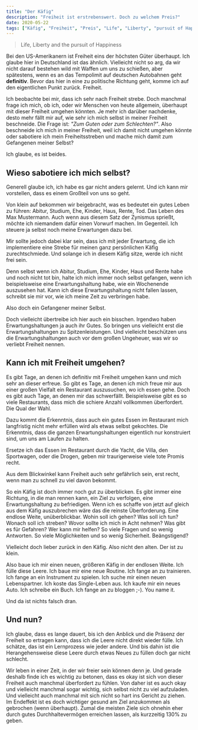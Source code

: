 ```yaml
---
title: "Der Käfig"
description: "Freiheit ist erstrebenswert. Doch zu welchem Preis?"
date: 2020-05-22
tags: ["Käfig", "Freiheit", "Preis", "Life", "Liberty", "pursuit of Happiness", "Selbstsabotage", "Sabotage", "Gefangener", "Erwartung", "Erwartungshaltung", "Qual der Wahl", "Weite", "Leere", "Überforderung", "Sicherheit", "Routine"]
---
```


> Life, Liberty and the pursuit of Happiness

Bei den US-Amerikanern ist Freiheit eins der höchsten Güter überhaupt. Ich glaube hier in Deutschland ist das ähnlich. Vielleicht nicht so arg, da wir nicht darauf bestehen wild mit Waffen um uns zu schießen, aber spätestens, wenn es an das Tempolimit auf deutschen Autobahnen geht **definitiv**. Bevor das hier in eine zu politische Richtung geht, komme ich auf den eigentlichen Punkt zurück. Freiheit.

Ich beobachte bei mir, dass ich sehr nach Freiheit strebe. Doch manchmal frage ich mich, ob ich, oder wir Menschen von heute allgemein, überhaupt mit dieser Freiheit umgehen könnten. Je mehr ich darüber nachdenke, desto mehr fällt mir auf, wie sehr ich mich selbst in meiner Freiheit beschneide. Die Frage ist: _"Zum Guten oder zum Schlechten?"_. Also beschneide ich mich in meiner Freiheit, weil ich damit nicht umgehen könnte oder sabotiere ich mein Freiheitsstreben und mache mich damit zum Gefangenen meiner Selbst?

Ich glaube, es ist beides.

## Wieso sabotiere ich mich selbst?

Generell glaube ich, ich habe es gar nicht anders gelernt. Und ich kann mir vorstellen, dass es einem Großteil von uns so geht.

Von klein auf bekommen wir beigebracht, was es bedeutet ein gutes Leben zu führen: Abitur, Studium, Ehe, Kinder, Haus, Rente, Tod. Das Leben des Max Mustermann. Auch wenn aus diesem Satz der Zynismus sprießt, möchte ich niemandem dafür einen Vorwurf machen. Im Gegenteil. Ich steuere ja selbst noch meine Erwartungen dazu bei.

Mir sollte jedoch dabei klar sein, dass ich mit jeder Erwartung, die ich implementiere eine Strebe für meinen ganz persönlichen Käfig zurechtschmiede. Und solange ich in diesem Käfig sitze, werde ich nicht frei sein.

Denn selbst wenn ich Abitur, Studium, Ehe, Kinder, Haus und Rente habe und noch nicht tot bin, halte ich mich immer noch selbst gefangen, wenn ich beispielsweise eine Erwartungshaltung habe, wie ein Wochenende auszusehen hat. Kann ich diese Erwartungshaltung nicht fallen lassen, schreibt sie mir vor, wie ich meine Zeit zu verbringen habe.

Also doch ein Gefangener meiner Selbst.

Doch vielleicht übertreibe ich hier auch ein bisschen. Irgendwo haben Erwartungshaltungen ja auch ihr Gutes. So bringen uns vielleicht erst die Erwartungshaltungen zu Spitzenleistungen. Und vielleicht beschützen uns die Erwartungshaltungen auch vor dem großen Ungeheuer, was wir so verliebt Freiheit nennen.

## Kann ich mit Freiheit umgehen?

Es gibt Tage, an denen ich definitiv mit Freiheit umgehen kann und mich sehr an dieser erfreue. So gibt es Tage, an denen ich mich freue mir aus einer großen Vielfalt ein Restaurant auszusuchen, wo ich essen gehe. Doch es gibt auch Tage, an denen mir das schwerfällt. Beispielsweise gibt es so viele Restaurants, dass mich die schiere Anzahl vollkommen überfordert. Die Qual der Wahl.

Dazu kommt die Erkenntnis, dass auch ein gutes Essen im Restaurant mich langfristig nicht mehr erfüllen wird als etwas selbst gekochtes. Die Erkenntnis, dass die ganzen Erwartungshaltungen eigentlich nur konstruiert sind, um uns am Laufen zu halten.

Ersetze ich das Essen im Restaurant durch die Yacht, die Villa, den Sportwagen, oder die Drogen, geben mir traurigerweise viele tote Promis recht. 

Aus dem Blickwinkel kann Freiheit auch sehr gefährlich sein, erst recht, wenn man zu schnell zu viel davon bekommt.

So ein Käfig ist doch immer noch gut zu überblicken. Es gibt immer eine Richtung, in die man rennen kann, ein Ziel zu verfolgen, eine Erwartungshaltung zu befriedigen. Wenn ich es schaffe von jetzt auf gleich aus dem Käfig auszubrechen wäre das die reinste Überforderung. Eine endlose Weite, unüberblickbar. Wohin soll ich gehen? Was soll ich tun? Wonach soll ich streben? Wovor sollte ich mich in Acht nehmen? Was gibt es für Gefahren? Wer kann mir helfen? So viele Fragen und so wenig Antworten. So viele Möglichkeiten und so wenig Sicherheit. Beängstigend?

Vielleicht doch lieber zurück in den Käfig. Also nicht den alten. Der ist zu klein.

Also baue ich mir einen neuen, größeren Käfig in der endlosen Weite. Ich fülle diese Leere. Ich baue mir eine neue Routine. Ich fange an zu trainieren. Ich fange an ein Instrument zu spielen. Ich suche mir einen neuen Lebenspartner. Ich koste das Single-Leben aus. Ich kaufe mir ein neues Auto. Ich schreibe ein Buch. Ich fange an zu bloggen ;-). You name it.

Und da ist nichts falsch dran.

## Und nun?

Ich glaube, dass es lange dauert, bis ich den Anblick und die Präsenz der Freiheit so ertragen kann, dass ich die Leere nicht direkt wieder fülle. Ich schätze, das ist ein Lernprozess wie jeder andere. Und bis dahin ist die Herangehensweise diese Leere durch etwas Neues zu füllen doch gar nicht schlecht.

Wir leben in einer Zeit, in der wir freier sein können denn je. Und gerade deshalb finde ich es wichtig zu betonen, dass es okay ist sich von dieser Freiheit auch manchmal überfordert zu fühlen. Von daher ist es auch okay und vielleicht manchmal sogar wichtig, sich selbst nicht zu viel aufzuladen. Und vielleicht auch manchmal mit sich nicht so hart ins Gericht zu ziehen. Im Endeffekt ist es doch wichtiger gesund am Ziel anzukommen als gebrochen (wenn überhaupt). Zumal die meisten Ziele sich ohnehin eher durch gutes Durchhaltevermögen erreichen lassen, als kurzzeitig 130% zu geben.
